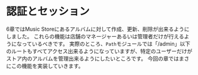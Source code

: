 # 認証とセッション

6章ではMusic Storeにあるアルバムに対して作成、更新、削除が出来るようにしました。
これらの機能は店舗のマネージャーあるいは管理者だけが行えるようになっているべきです。
実際のところ、`Path`モジュールでは「/admin」以下のルートもすべてアクセス出来るようになっていますが、特定のユーザーだけがストア内のアルバムを管理出来るようにしたいところです。
今回の章ではまさにこの機能を実装していきます。

